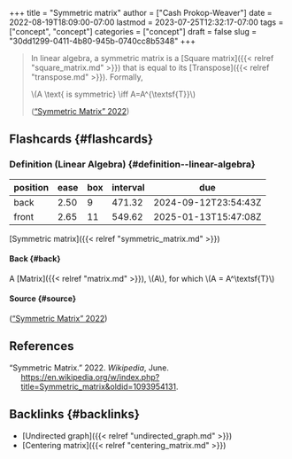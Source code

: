 +++
title = "Symmetric matrix"
author = ["Cash Prokop-Weaver"]
date = 2022-08-19T18:09:00-07:00
lastmod = 2023-07-25T12:32:17-07:00
tags = ["concept", "concept"]
categories = ["concept"]
draft = false
slug = "30dd1299-0411-4b80-945b-0740cc8b5348"
+++

> In linear algebra, a symmetric matrix is a [Square matrix]({{< relref "square_matrix.md" >}}) that is equal to its [Transpose]({{< relref "transpose.md" >}}). Formally,
>
> \\(A \text{ is symmetric} \iff A=A^{\textsf{T}}\\)
>
> (<a href="#citeproc_bib_item_1">“Symmetric Matrix” 2022</a>)


## Flashcards {#flashcards}


### Definition (Linear Algebra) {#definition--linear-algebra}

| position | ease | box | interval | due                  |
|----------|------|-----|----------|----------------------|
| back     | 2.50 | 9   | 471.32   | 2024-09-12T23:54:43Z |
| front    | 2.65 | 11  | 549.62   | 2025-01-13T15:47:08Z |

[Symmetric matrix]({{< relref "symmetric_matrix.md" >}})


#### Back {#back}

A [Matrix]({{< relref "matrix.md" >}}), \\(A\\), for which \\(A = A^\textsf{T}\\)


#### Source {#source}

(<a href="#citeproc_bib_item_1">“Symmetric Matrix” 2022</a>)

## References

<style>.csl-entry{text-indent: -1.5em; margin-left: 1.5em;}</style><div class="csl-bib-body">
  <div class="csl-entry"><a id="citeproc_bib_item_1"></a>“Symmetric Matrix.” 2022. <i>Wikipedia</i>, June. <a href="https://en.wikipedia.org/w/index.php?title=Symmetric_matrix&oldid=1093954131">https://en.wikipedia.org/w/index.php?title=Symmetric_matrix&#38;oldid=1093954131</a>.</div>
</div>


## Backlinks {#backlinks}

-   [Undirected graph]({{< relref "undirected_graph.md" >}})
-   [Centering matrix]({{< relref "centering_matrix.md" >}})
